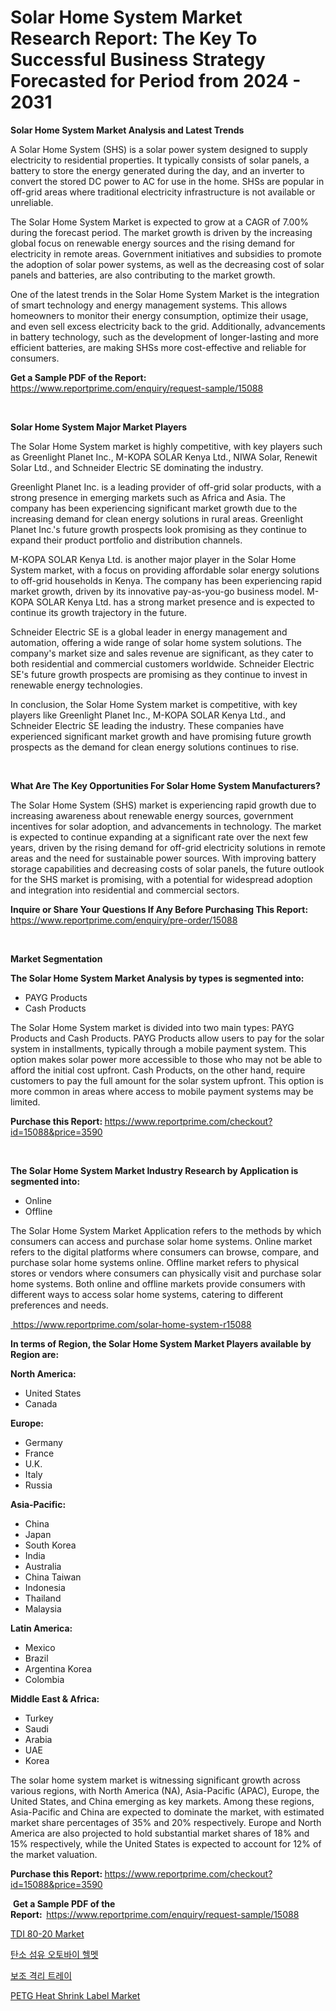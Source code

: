 <p><h1>Solar Home System Market Research Report: The Key To Successful Business Strategy Forecasted for Period from 2024 - 2031</h1></p><p><strong>Solar Home System Market Analysis and Latest Trends</strong></p>
<p><p>A Solar Home System (SHS) is a solar power system designed to supply electricity to residential properties. It typically consists of solar panels, a battery to store the energy generated during the day, and an inverter to convert the stored DC power to AC for use in the home. SHSs are popular in off-grid areas where traditional electricity infrastructure is not available or unreliable.</p><p>The Solar Home System Market is expected to grow at a CAGR of 7.00% during the forecast period. The market growth is driven by the increasing global focus on renewable energy sources and the rising demand for electricity in remote areas. Government initiatives and subsidies to promote the adoption of solar power systems, as well as the decreasing cost of solar panels and batteries, are also contributing to the market growth.</p><p>One of the latest trends in the Solar Home System Market is the integration of smart technology and energy management systems. This allows homeowners to monitor their energy consumption, optimize their usage, and even sell excess electricity back to the grid. Additionally, advancements in battery technology, such as the development of longer-lasting and more efficient batteries, are making SHSs more cost-effective and reliable for consumers.</p></p>
<p><strong>Get a Sample PDF of the Report:&nbsp;</strong> <a href="https://www.reportprime.com/enquiry/request-sample/15088">https://www.reportprime.com/enquiry/request-sample/15088</a></p>
<p>&nbsp;</p>
<p><strong>Solar Home System Major Market Players</strong></p>
<p><p>The Solar Home System market is highly competitive, with key players such as Greenlight Planet Inc., M-KOPA SOLAR Kenya Ltd., NIWA Solar, Renewit Solar Ltd., and Schneider Electric SE dominating the industry. </p><p>Greenlight Planet Inc. is a leading provider of off-grid solar products, with a strong presence in emerging markets such as Africa and Asia. The company has been experiencing significant market growth due to the increasing demand for clean energy solutions in rural areas. Greenlight Planet Inc.'s future growth prospects look promising as they continue to expand their product portfolio and distribution channels.</p><p>M-KOPA SOLAR Kenya Ltd. is another major player in the Solar Home System market, with a focus on providing affordable solar energy solutions to off-grid households in Kenya. The company has been experiencing rapid market growth, driven by its innovative pay-as-you-go business model. M-KOPA SOLAR Kenya Ltd. has a strong market presence and is expected to continue its growth trajectory in the future.</p><p>Schneider Electric SE is a global leader in energy management and automation, offering a wide range of solar home system solutions. The company's market size and sales revenue are significant, as they cater to both residential and commercial customers worldwide. Schneider Electric SE's future growth prospects are promising as they continue to invest in renewable energy technologies.</p><p>In conclusion, the Solar Home System market is competitive, with key players like Greenlight Planet Inc., M-KOPA SOLAR Kenya Ltd., and Schneider Electric SE leading the industry. These companies have experienced significant market growth and have promising future growth prospects as the demand for clean energy solutions continues to rise.</p></p>
<p>&nbsp;</p>
<p><strong>What Are The Key Opportunities For Solar Home System Manufacturers?</strong></p>
<p><p>The Solar Home System (SHS) market is experiencing rapid growth due to increasing awareness about renewable energy sources, government incentives for solar adoption, and advancements in technology. The market is expected to continue expanding at a significant rate over the next few years, driven by the rising demand for off-grid electricity solutions in remote areas and the need for sustainable power sources. With improving battery storage capabilities and decreasing costs of solar panels, the future outlook for the SHS market is promising, with a potential for widespread adoption and integration into residential and commercial sectors.</p></p>
<p><strong>Inquire or Share Your Questions If Any Before Purchasing This Report:</strong> <a href="https://www.reportprime.com/enquiry/pre-order/15088">https://www.reportprime.com/enquiry/pre-order/15088</a></p>
<p>&nbsp;</p>
<p><strong>Market Segmentation</strong></p>
<p><strong>The Solar Home System Market Analysis by types is segmented into:</strong></p>
<p><ul><li>PAYG Products</li><li>Cash Products</li></ul></p>
<p><p>The Solar Home System market is divided into two main types: PAYG Products and Cash Products. PAYG Products allow users to pay for the solar system in installments, typically through a mobile payment system. This option makes solar power more accessible to those who may not be able to afford the initial cost upfront. Cash Products, on the other hand, require customers to pay the full amount for the solar system upfront. This option is more common in areas where access to mobile payment systems may be limited.</p></p>
<p><strong>Purchase this Report:&nbsp;</strong><a href="https://www.reportprime.com/checkout?id=15088&price=3590">https://www.reportprime.com/checkout?id=15088&price=3590</a></p>
<p>&nbsp;</p>
<p><strong>The Solar Home System Market Industry Research by Application is segmented into:</strong></p>
<p><ul><li>Online</li><li>Offline</li></ul></p>
<p><p>The Solar Home System Market Application refers to the methods by which consumers can access and purchase solar home systems. Online market refers to the digital platforms where consumers can browse, compare, and purchase solar home systems online. Offline market refers to physical stores or vendors where consumers can physically visit and purchase solar home systems. Both online and offline markets provide consumers with different ways to access solar home systems, catering to different preferences and needs.</p></p>
<p><a href="https://www.reportprime.com/solar-home-system-r15088">&nbsp;https://www.reportprime.com/solar-home-system-r15088</a></p>
<p><strong>In terms of Region, the Solar Home System Market Players available by Region are:</strong></p>
<p>
    <p> <strong> North America: </strong>
        <ul>
            <li>United States</li>
            <li>Canada</li>
        </ul>
        </p> 
    <p> <strong> Europe: </strong>
        <ul>
            <li>Germany</li>
            <li>France</li>
            <li>U.K.</li>
            <li>Italy</li>
            <li>Russia</li>
        </ul>
        </p> 
    <p> <strong> Asia-Pacific: </strong>
        <ul>
            <li>China</li>
            <li>Japan</li>
            <li>South Korea</li>
            <li>India</li>
            <li>Australia</li>
            <li>China Taiwan</li>
            <li>Indonesia</li>
            <li>Thailand</li>
            <li>Malaysia</li>
        </ul>
        </p> 
    <p> <strong> Latin America: </strong>
        <ul>
            <li>Mexico</li>
            <li>Brazil</li>
            <li>Argentina Korea</li>
            <li>Colombia</li>
        </ul>
        </p> 
    <p> <strong> Middle East & Africa: </strong>
        <ul>
            <li>Turkey</li>
            <li>Saudi</li>
            <li>Arabia</li>
            <li>UAE</li>
            <li>Korea</li>
        </ul>
    </p>
    </p>
<p><p>The solar home system market is witnessing significant growth across various regions, with North America (NA), Asia-Pacific (APAC), Europe, the United States, and China emerging as key markets. Among these regions, Asia-Pacific and China are expected to dominate the market, with estimated market share percentages of 35% and 20% respectively. Europe and North America are also projected to hold substantial market shares of 18% and 15% respectively, while the United States is expected to account for 12% of the market valuation.</p></p>
<p><strong>Purchase this Report: </strong><a href="https://www.reportprime.com/checkout?id=15088&price=3590">https://www.reportprime.com/checkout?id=15088&price=3590</a></p>
<p>&nbsp;<strong>Get a Sample PDF of the Report:&nbsp;&nbsp;</strong><a href="https://www.reportprime.com/enquiry/request-sample/15088">https://www.reportprime.com/enquiry/request-sample/15088</a></p>
<p><strong></strong></p>
<p><p><a href="https://www.linkedin.com/pulse/tdi-80-20-market-centers-aspects-growth-share-opportunity-a93ee?trackingId=druk0cOXPJN8X9m4HqS3Lg%3D%3D">TDI 80-20 Market</a></p><p><a href="https://medium.com/@carolynurton5656/%ED%83%84%EC%86%8C%EC%84%AC%EC%9C%A0-%EC%98%A4%ED%86%A0%EB%B0%94%EC%9D%B4-%ED%97%AC%EB%A9%A7-%EC%8B%9C%EC%9E%A5-%EA%B7%9C%EB%AA%A8-%EB%B0%8F-%EC%8B%9C%EC%9E%A5-%EB%8F%99%ED%96%A5-%EC%82%B0%EC%97%85-%EA%B0%9C%EC%9A%94-%EC%A0%84%EC%B2%B4-2024%EB%85%84%EB%B6%80%ED%84%B0-2031%EB%85%84%EA%B9%8C%EC%A7%80-aa33f3c8237a">탄소 섬유 오토바이 헬멧</a></p><p><a href="https://medium.com/@allisonkreiger/%EC%9D%B4%EC%A4%91-%EB%B3%B4%ED%98%B8-%EC%9A%A9%EA%B8%B0-%EC%8B%9C%EC%9E%A5-%EA%B7%9C%EB%AA%A8%EB%8A%94-%EA%B8%80%EB%A1%9C%EB%B2%8C-%EC%82%B0%EC%97%85%EC%97%90%EC%84%9C-%EC%B5%9C%EC%A0%81%EC%9D%98-%EB%A7%88%EC%BC%80%ED%8C%85-%EC%B1%84%EB%84%90%EC%9D%84-%EB%B3%B4%EC%97%AC%EC%A4%8D%EB%8B%88%EB%8B%A4-c866523bb07d">보조 격리 트레이</a></p><p><a href="https://www.linkedin.com/pulse/petg-heat-shrink-label-market-analysis-examines-its-scope-0gyme?trackingId=nEGYXUeA4CjzpfE1%2FaJl8g%3D%3D">PETG Heat Shrink Label Market</a></p></p>